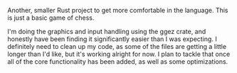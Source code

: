 Another, smaller Rust project to get more comfortable in the language. This is just a basic game of chess.

I'm doing the graphics and input handling using the ggez crate, and honestly have been finding it significantly easier than I was expecting. I definitely need to clean up my code, as some of the files are getting a little longer than I'd like, but it's working alright for now. I plan to tackle that once all of the core functionality has been added, as well as some optimizations.